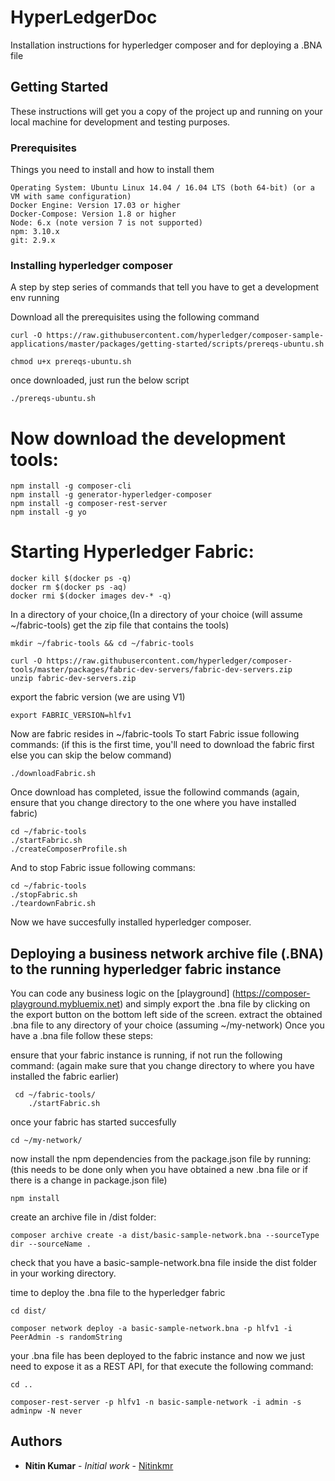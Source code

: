 # HyperLedgerDoc
Installation instructions for hyperledger composer and for deploying a .BNA file

## Getting Started

These instructions will get you a copy of the project up and running on your local machine for development and testing purposes. 

### Prerequisites

Things you need to install and how to install them

```
Operating System: Ubuntu Linux 14.04 / 16.04 LTS (both 64-bit) (or a VM with same configuration)
Docker Engine: Version 17.03 or higher
Docker-Compose: Version 1.8 or higher
Node: 6.x (note version 7 is not supported)
npm: 3.10.x
git: 2.9.x
```

### Installing hyperledger composer

A step by step series of commands that tell you have to get a development env running

Download all the prerequisites using the following command
```
curl -O https://raw.githubusercontent.com/hyperledger/composer-sample-applications/master/packages/getting-started/scripts/prereqs-ubuntu.sh

chmod u+x prereqs-ubuntu.sh
```
once downloaded, just run the below script
```
./prereqs-ubuntu.sh
```
# Now download the development tools:

```
npm install -g composer-cli
npm install -g generator-hyperledger-composer
npm install -g composer-rest-server
npm install -g yo
```
# Starting Hyperledger Fabric:

```
docker kill $(docker ps -q)
docker rm $(docker ps -aq)
docker rmi $(docker images dev-* -q)
```
In a directory of your choice,(In a directory of your choice (will assume ~/fabric-tools) get the zip file that contains the tools)

```
mkdir ~/fabric-tools && cd ~/fabric-tools

curl -O https://raw.githubusercontent.com/hyperledger/composer-tools/master/packages/fabric-dev-servers/fabric-dev-servers.zip
unzip fabric-dev-servers.zip

```
export the fabric version (we are using V1)

```
export FABRIC_VERSION=hlfv1
```

Now are fabric resides in ~/fabric-tools
To start Fabric issue following commands:
(if this is the first time, you'll need to download the fabric first else you can skip the below command)
```
./downloadFabric.sh
```
Once download has completed, issue the followind commands (again, ensure that you change directory to the one where you have installed fabric)

```
cd ~/fabric-tools
./startFabric.sh
./createComposerProfile.sh
```

And to stop Fabric issue following commans:
```
cd ~/fabric-tools
./stopFabric.sh
./teardownFabric.sh
```
Now we have succesfully installed hyperledger composer.



## Deploying a business network archive file (.BNA) to the running hyperledger fabric instance

You can code any business logic on the [playground] (https://composer-playground.mybluemix.net) and simply export the .bna file by clicking on the export button on the bottom left side of the screen.
extract the obtained .bna file to any directory of your choice (assuming ~/my-network)
Once you have a .bna file follow these steps:


ensure that your fabric instance is running, if not run the following command:
(again make sure that you change directory to where you have installed the fabric earlier)
```
 cd ~/fabric-tools/
	./startFabric.sh

```
once your fabric has started succesfully

```
cd ~/my-network/
```
now install the npm dependencies from the package.json file by running:
(this needs to be done only when you have obtained a new .bna file or if there is a change in package.json file)

```
npm install
```

create an archive file in /dist folder:

```
composer archive create -a dist/basic-sample-network.bna --sourceType dir --sourceName .
```
check that you have a  basic-sample-network.bna file inside the dist folder in your working directory.

time to deploy the .bna file to the hyperledger fabric

```
cd dist/

composer network deploy -a basic-sample-network.bna -p hlfv1 -i PeerAdmin -s randomString
```
your .bna file has been deployed to the fabric instance and now we just need to expose it as a REST API, for that execute the following command:

```
cd ..

composer-rest-server -p hlfv1 -n basic-sample-network -i admin -s adminpw -N never
```
 

## Authors

* **Nitin Kumar** - *Initial work* - [Nitinkmr](https://github.com/Nitinkmr)

